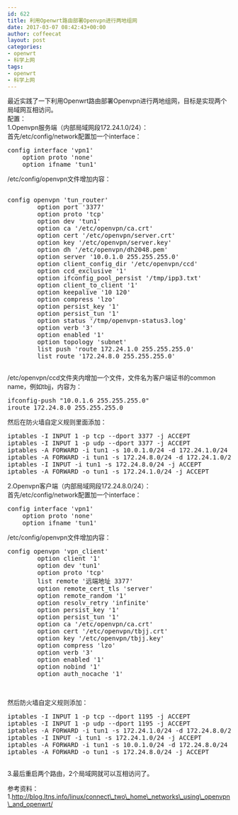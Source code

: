 ```yaml
---
id: 622
title: 利用Openwrt路由部署Openvpn进行两地组网
date: 2017-03-07 08:42:43+00:00
author: coffeecat
layout: post
categories:
- openwrt
- 科学上网
tags:
- openwrt
- 科学上网
---
```

最近实践了一下利用Openwrt路由部署Openvpn进行两地组网，目标是实现两个局域网互相访问。  
配置：  
1.Openvpn服务端（内部局域网段172.24.1.0/24）：  
首先/etc/config/network配置加一个interface：

<pre class="lang:vim decode:true " >config interface 'vpn1'
    option proto 'none'
    option ifname 'tun1'</pre>

/etc/config/openvpn文件增加内容：  
<!--more-->

<pre class="lang:vim decode:true " > 
config openvpn 'tun_router'
        option port '3377'
        option proto 'tcp'
        option dev 'tun1'
        option ca '/etc/openvpn/ca.crt'
        option cert '/etc/openvpn/server.crt'
        option key '/etc/openvpn/server.key'
        option dh '/etc/openvpn/dh2048.pem'
        option server '10.0.1.0 255.255.255.0'
        option client_config_dir '/etc/openvpn/ccd'
        option ccd_exclusive '1'
        option ifconfig_pool_persist '/tmp/ipp3.txt'
        option client_to_client '1'
        option keepalive '10 120'
        option compress 'lzo'
        option persist_key '1'
        option persist_tun '1'
        option status '/tmp/openvpn-status3.log'
        option verb '3'
        option enabled '1'
        option topology 'subnet'
        list push 'route 172.24.1.0 255.255.255.0'
        list route '172.24.8.0 255.255.255.0'

</pre>

/etc/openvpn/ccd文件夹内增加一个文件，文件名为客户端证书的common name，例如tbjj，内容为：

<pre class="lang:vim decode:true " >ifconfig-push "10.0.1.6 255.255.255.0"
iroute 172.24.8.0 255.255.255.0</pre>

然后在防火墙自定义规则里面添加：

<pre class="lang:sh decode:true " >iptables -I INPUT 1 -p tcp --dport 3377 -j ACCEPT
iptables -I INPUT 1 -p udp --dport 3377 -j ACCEPT
iptables -A FORWARD -i tun1 -s 10.0.1.0/24 -d 172.24.1.0/24 -j ACCEPT
iptables -A FORWARD -i tun1 -s 172.24.8.0/24 -d 172.24.1.0/24 -j ACCEPT
iptables -I INPUT -i tun1 -s 172.24.8.0/24 -j ACCEPT
iptables -A FORWARD -o tun1 -s 172.24.1.0/24 -j ACCEPT</pre>

2.Openvpn客户端（内部局域网段172.24.8.0/24）：  
首先/etc/config/network配置加一个interface：

<pre class="lang:vim decode:true " >config interface 'vpn1'
    option proto 'none'
    option ifname 'tun1'</pre>

/etc/config/openvpn文件增加内容：

<pre class="lang:vim decode:true " >
config openvpn 'vpn_client'
        option client '1'
        option dev 'tun1'
        option proto 'tcp'
        list remote '远端地址 3377'
        option remote_cert_tls 'server'
        option remote_random '1'
        option resolv_retry 'infinite'
        option persist_key '1'
        option persist_tun '1'
        option ca '/etc/openvpn/ca.crt'
        option cert '/etc/openvpn/tbjj.crt'
        option key '/etc/openvpn/tbjj.key'
        option compress 'lzo'
        option verb '3'
        option enabled '1'
        option nobind '1'
        option auth_nocache '1'

        </pre>

然后防火墙自定义规则添加：

<pre class="lang:vim decode:true " >iptables -I INPUT 1 -p tcp --dport 1195 -j ACCEPT
iptables -I INPUT 1 -p udp --dport 1195 -j ACCEPT
iptables -A FORWARD -i tun1 -s 172.24.1.0/24 -d 172.24.8.0/24 -j ACCEPT
iptables -I INPUT -i tun1 -s 172.24.1.0/24 -j ACCEPT
iptables -A FORWARD -i tun1 -s 10.0.1.0/24 -d 172.24.8.0/24 -j ACCEPT
iptables -A FORWARD -o tun1 -s 172.24.8.0/24 -j ACCEPT
 </pre>

3.最后重启两个路由，2个局域网就可以互相访问了。

参考资料：  
1.http://blog.ltns.info/linux/connect\_two\_home\_networks\_using\_openvpn\_and_openwrt/